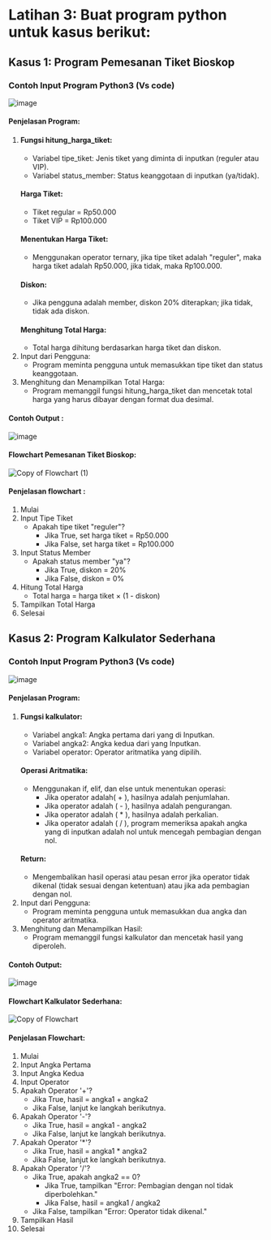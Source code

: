 # Latihan 3: Buat program python untuk kasus berikut:
## Kasus 1: Program Pemesanan Tiket Bioskop

### Contoh Input Program Python3 (Vs code)

![image](https://github.com/user-attachments/assets/efce0295-379b-42a1-9450-26fef7972b08)

#### Penjelasan Program:
1.	#### Fungsi hitung_harga_tiket:
     * Variabel tipe_tiket: Jenis tiket yang diminta di inputkan (reguler atau VIP).
     * Variabel status_member: Status keanggotaan di inputkan (ya/tidak).
     #### Harga Tiket:
     * Tiket regular = Rp50.000
     * Tiket VIP = Rp100.000
     #### Menentukan Harga Tiket:
     * Menggunakan operator ternary, jika tipe tiket adalah "reguler", maka harga tiket adalah Rp50.000, jika tidak, maka Rp100.000.
     #### Diskon:
     * Jika pengguna adalah member, diskon 20% diterapkan; jika tidak, tidak ada diskon.
     #### Menghitung Total Harga:
     * Total harga dihitung berdasarkan harga tiket dan diskon.
2.	Input dari Pengguna:
     * Program meminta pengguna untuk memasukkan tipe tiket dan status keanggotaan.
3.	Menghitung dan Menampilkan Total Harga:
     * Program memanggil fungsi hitung_harga_tiket dan mencetak total harga yang harus dibayar dengan format dua desimal.

#### Contoh Output :

![image](https://github.com/user-attachments/assets/bc628fee-24a5-4add-95c2-820792da26a9)

#### Flowchart Pemesanan Tiket Bioskop:

 ![Copy of Flowchart (1)](https://github.com/user-attachments/assets/848a6c27-341b-461d-b06f-2facd75c5c09)

#### Penjelasan flowchart :
1.	Mulai
2.	Input Tipe Tiket
     * Apakah tipe tiket "reguler"?
         * Jika True, set harga tiket = Rp50.000
         * Jika False, set harga tiket = Rp100.000
3.	Input Status Member
     * Apakah status member "ya"?
         * Jika True, diskon = 20%
         * Jika False, diskon = 0%
4.	Hitung Total Harga
     * Total harga = harga tiket × (1 - diskon)
5.	Tampilkan Total Harga
6.	 Selesai

## Kasus 2: Program Kalkulator Sederhana

### Contoh Input Program Python3 (Vs code)

![image](https://github.com/user-attachments/assets/b0b3de86-1aef-40db-8dce-7feffa5a0a1f)

#### Penjelasan Program:
1. #### Fungsi kalkulator:
     * Variabel angka1: Angka pertama dari yang di Inputkan.
     * Variabel angka2: Angka kedua dari yang Inputkan.
     * Variabel operator: Operator aritmatika yang dipilih.
     #### Operasi Aritmatika:
     * Menggunakan if, elif, dan else untuk menentukan operasi:
         * Jika operator adalah( + ), hasilnya adalah penjumlahan.
         * Jika operator adalah ( - ), hasilnya adalah pengurangan.
         * Jika operator adalah ( * ), hasilnya adalah perkalian.
         * Jika operator adalah ( / ), program memeriksa apakah angka yang di inputkan adalah nol untuk mencegah pembagian dengan nol.
     #### Return:
     * Mengembalikan hasil operasi atau pesan error jika operator tidak dikenal (tidak sesuai dengan ketentuan) atau jika ada pembagian dengan nol.
2.	Input dari Pengguna:
     * Program meminta pengguna untuk memasukkan dua angka dan operator aritmatika.
3.	Menghitung dan Menampilkan Hasil:
     * Program memanggil fungsi kalkulator dan mencetak hasil yang diperoleh.

#### Contoh Output:

![image](https://github.com/user-attachments/assets/f86d57d3-7914-4912-b48b-97445aa63f1f)
 
#### Flowchart Kalkulator Sederhana:

![Copy of Flowchart](https://github.com/user-attachments/assets/5ec3d047-8136-4a0c-b5ec-c9e755f4c0dd)

#### Penjelasan Flowchart:
1.	Mulai
2.	Input Angka Pertama
3.	Input Angka Kedua
4.	Input Operator
5.	Apakah Operator '+'?
     * Jika True, hasil = angka1 + angka2
     * Jika False, lanjut ke langkah berikutnya.
6.	Apakah Operator '-'?
     * Jika True, hasil = angka1 - angka2
     * Jika False, lanjut ke langkah berikutnya.
7.	Apakah Operator '*'?
     * Jika True, hasil = angka1 * angka2
     * Jika False, lanjut ke langkah berikutnya.
8.	Apakah Operator '/'?
     * Jika True, apakah angka2 == 0?
         * Jika True, tampilkan "Error: Pembagian dengan nol tidak diperbolehkan."
         * Jika False, hasil = angka1 / angka2
     * Jika False, tampilkan "Error: Operator tidak dikenal."
9.	Tampilkan Hasil
10.	Selesai


